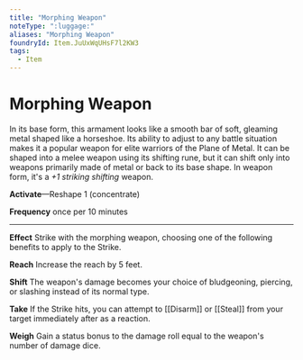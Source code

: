 ```yaml
---
title: "Morphing Weapon"
noteType: ":luggage:"
aliases: "Morphing Weapon"
foundryId: Item.JuUxWqUHsF7l2KW3
tags:
  - Item
---
```


# Morphing Weapon

In its base form, this armament looks like a smooth bar of soft, gleaming metal shaped like a horseshoe. Its ability to adjust to any battle situation makes it a popular weapon for elite warriors of the Plane of Metal. It can be shaped into a melee weapon using its shifting rune, but it can shift only into weapons primarily made of metal or back to its base shape. In weapon form, it's a _+1 striking shifting_ weapon.

**Activate**—Reshape 1 (concentrate)

**Frequency** once per 10 minutes

* * *

**Effect** Strike with the morphing weapon, choosing one of the following benefits to apply to the Strike.

**Reach** Increase the reach by 5 feet.

**Shift** The weapon's damage becomes your choice of bludgeoning, piercing, or slashing instead of its normal type.

**Take** If the Strike hits, you can attempt to [[Disarm]] or [[Steal]] from your target immediately after as a reaction.

**Weigh** Gain a status bonus to the damage roll equal to the weapon's number of damage dice.
